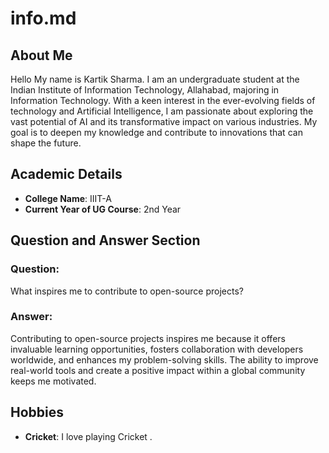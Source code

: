 # info.md

## About Me

Hello My name is Kartik Sharma.
I am an undergraduate student at the Indian Institute of Information Technology, Allahabad, majoring in Information Technology. With a keen interest in the ever-evolving fields of technology and Artificial Intelligence, I am passionate about exploring the vast potential of AI and its transformative impact on various industries. My goal is to deepen my knowledge and contribute to innovations that can shape the future.

## Academic Details

- **College Name**: IIIT-A
- **Current Year of UG Course**: 2nd Year

## Question and Answer Section

### Question:

What inspires me to contribute to open-source projects?

### Answer:

Contributing to open-source projects inspires me because it offers invaluable learning opportunities, fosters collaboration with developers worldwide, and enhances my problem-solving skills. The ability to improve real-world tools and create a positive impact within a global community keeps me motivated.

## Hobbies

- **Cricket**: I love playing Cricket .

